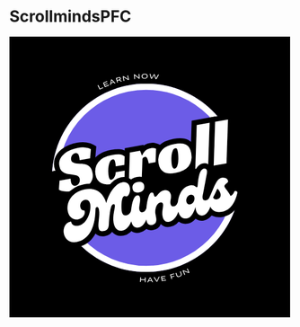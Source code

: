 # ScrollmindsPFC

![Scrollminds](https://raw.githubusercontent.com/alvaro05p/ScrollmindsPFC/main/scrollMinds/public_html/img/scrollminds.jpeg)

